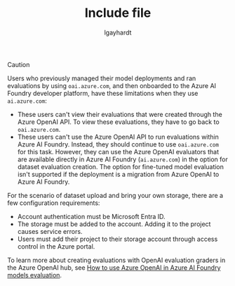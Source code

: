 ﻿---
title: Include file
description: Include file
author: lgayhardt
ms.service: azure-ai-foundry
ms.topic: include
ms.date: 5/08/2025
ms.author: lagayhar
ms.custom: include file

---

> [!CAUTION]
> Users who previously managed their model deployments and ran evaluations by using `oai.azure.com`, and then onboarded to the Azure AI Foundry developer platform, have these limitations when they use `ai.azure.com`:
>
> - These users can't view their evaluations that were created through the Azure OpenAI API. To view these evaluations, they have to go back to `oai.azure.com`.
> - These users can't use the Azure OpenAI API to run evaluations within Azure AI Foundry. Instead, they should continue to use `oai.azure.com` for this task. However, they can use the Azure OpenAI evaluators that are available directly in Azure AI Foundry (`ai.azure.com`) in the option for dataset evaluation creation. The option for fine-tuned model evaluation isn't supported if the deployment is a migration from Azure OpenAI to Azure AI Foundry.
>
> For the scenario of dataset upload and bring your own storage, there are a few configuration requirements:
>
> - Account authentication must be Microsoft Entra ID.
> - The storage must be added to the account. Adding it to the project causes service errors.
> - Users must add their project to their storage account through access control in the Azure portal.
>
> To learn more about creating evaluations with OpenAI evaluation graders in the Azure OpenAI hub, see [How to use Azure OpenAI in Azure AI Foundry models evaluation](../../ai-services/openai/how-to/evaluations.md).

